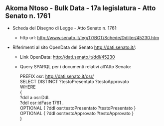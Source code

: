 ## Akoma Ntoso - Bulk Data - 17a legislatura - Atto Senato n. 1761 ##

* Scheda del Disegno di Legge - Atto Senato n. 1761:
	* http url: http://www.senato.it/leg/17/BGT/Schede/Ddliter/45230.htm

* Riferimenti al sito OpenData del Senato http://dati.senato.it/:
	* Link OpenData: http://dati.senato.it/ddl/45230
	* Query SPARQL per i documenti relativi all'Atto Senato:

        PREFIX osr: <http://dati.senato.it/osr/>  
		SELECT DISTINCT ?testoPresentato ?testoApprovato  
		WHERE  
		{  
		    ?ddl a osr:Ddl.  
		    ?ddl osr:idFase 1761 .  
		    OPTIONAL { ?ddl osr:testoPresentato ?testoPresentato }  
		    OPTIONAL { ?ddl osr:testoApprovato ?testoApprovato }  
		}
		